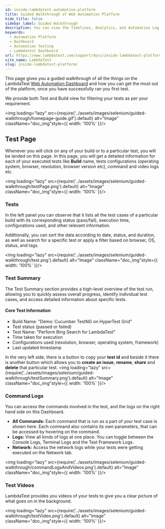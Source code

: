 ```yaml
---
id: inside-lambdatest-automation-platform
title: Guided Walkthrough of Web Automation Platform
hide_title: false
sidebar_label: Guided Walkthrough
description: You can view the Timelines, Analytics, and Automation Log of all the tests and builds run on the LambdaTest.
keywords:
  - Automation Platform
  - Dashboard
  - Automation Testing
  - Lambdatest Dashboard
url: https://www.lambdatest.com/support/docs/inside-lambdatest-platform/
site_name: LambdaTest
slug: inside-lambdatest-platform/
---
```


<script type="application/ld+json"
      dangerouslySetInnerHTML={{ __html: JSON.stringify({
       "@context": "https://schema.org",
        "@type": "BreadcrumbList",
        "itemListElement": [{
          "@type": "ListItem",
          "position": 1,
          "name": "Home",
          "item": "https://www.lambdatest.com"
        },{
          "@type": "ListItem",
          "position": 2,
          "name": "Support",
          "item": "https://www.lambdatest.com/support/docs/"
        },{
          "@type": "ListItem",
          "position": 3,
          "name": "Guided Walkthrough",
          "item": "https://www.lambdatest.com/support/docs/inside-lambdatest-platform/"
        }]
      })
    }}
></script>

This page gives you a guided walkthrough of all the things on the LambdaTest [Web Automation Dashboard](https://automation.lambdatest.com/build) and how you can get the most out of the platform, once you have successfully ran you first test.

We provide both Test and Build view for filtering your tests as per your requirement.

<img loading="lazy" src={require('../assets/images/selenium/guided-walkthrough/homepage-guide.gif').default} alt="Image" className="doc_img"style={{ width: '100%' }}/>

## Test Page
Whenever you will click on any of your build or to a particular test, you will be landed on this page. In this page, you will get a detailed information for each of your executed tests like **Build** name, tests configurations (operating system, browser, resolution, browser version etc), command and video logs etc.

<img loading="lazy" src={require('../assets/images/selenium/guided-walkthrough/testPage.png').default} alt="Image" className="doc_img"style={{ width: '100%' }}/>

### Tests
In the left panel you can observe that it lists all the test cases of a particular build with its corresponding status (pass/fail), execution time, configurations used, and other relevant information.

Additionally, you can sort the data according to date, status, and duration, as well as search for a specific test or apply a filter based on browser, OS, status, and tags.

<img loading="lazy" src={require('../assets/images/selenium/guided-walkthrough/test.png').default} alt="Image" className="doc_img"style={{ width: '100%' }}/>

### Test Summary
The Test Summary section provides a high-level overview of the test run, allowing you to quickly assess overall progress, identify individual test cases, and access detailed information about specific tests.

#### Core Test Information
- Build Name: "Demo: Cucumber TestNG on HyperTest Grid"
- Test status (passed or failed)
- Test Name: "Perform Bing Search for LambdaTest"
- Time taken for execution
- Configurations used (resolution, browser, operating system, framework)
- Last updated timestamp


In the very left side, there is a button to copy your **test id** and beside it there is another button which allows you to **create an issue**, **rename**, **share** and **delete** that particular test.
<img loading="lazy" src={require('../assets/images/selenium/guided-walkthrough/testSummary.png').default} alt="Image" className="doc_img"style={{ width: '100%' }}/>

### Command Logs
You can access the commands involved in the test, and the logs on the right hand side on this Dashboard.

- **All Commands:** Each command that is run as a part of your test case is shown here. Each command also contains its own parameters, that can be accessed by hovering on the command.
- **Logs:** View all kinds of logs at one place. You can toggle between the Console Logs, Terminal Logs and the Test Framework Logs.
- **Network:** Access the network logs while your tests were getting executed on the Network tab.

<img loading="lazy" src={require('../assets/images/selenium/guided-walkthrough/commandLogsAndVideos.png').default} alt="Image" className="doc_img"style={{ width: '100%' }}/>

### Test Videos
LambdaTest provides you videos of your tests to give you a clear picture of what goes on in the background.

<img loading="lazy" src={require('../assets/images/selenium/guided-walkthrough/testVideo.png').default} alt="Image" className="doc_img"style={{ width: '100%' }}/>
